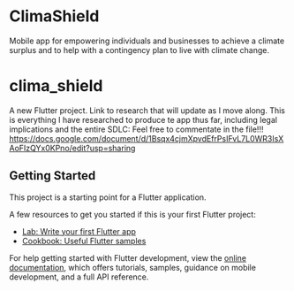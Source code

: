 # ClimaShield
Mobile app for empowering individuals and businesses to achieve a climate surplus and to help with a contingency plan to live with climate change.

# clima_shield

A new Flutter project. Link to research that will update as I move along. This is everything I have researched to produce te app thus far, including legal implications and the entire SDLC: 
Feel free to commentate in the file!!!
https://docs.google.com/document/d/1Bsqx4cjmXpvdEfrPsIFvL7L0WR3IsXAoFIzQYx0KPno/edit?usp=sharing
## Getting Started

This project is a starting point for a Flutter application.

A few resources to get you started if this is your first Flutter project:

- [Lab: Write your first Flutter app](https://docs.flutter.dev/get-started/codelab)
- [Cookbook: Useful Flutter samples](https://docs.flutter.dev/cookbook)

For help getting started with Flutter development, view the
[online documentation](https://docs.flutter.dev/), which offers tutorials,
samples, guidance on mobile development, and a full API reference.
